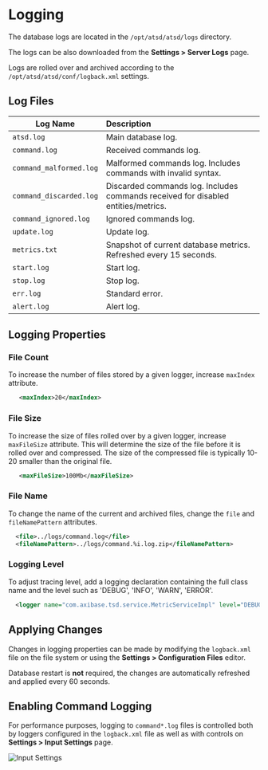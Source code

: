 # Logging

The database logs are located in the `/opt/atsd/atsd/logs` directory.

The logs can be also downloaded from the **Settings > Server Logs** page.

Logs are rolled over and archived according to the `/opt/atsd/atsd/conf/logback.xml` settings.

## Log Files

|**Log Name**|**Description**|
|---|:---|
|`atsd.log`| Main database log.|
|`command.log`| Received commands log.|
|`command_malformed.log`| Malformed commands log. Includes commands with invalid syntax.|
|`command_discarded.log`| Discarded commands log. Includes commands received for disabled entities/metrics.|
|`command_ignored.log`| Ignored commands log. |
|`update.log`| Update log. |
|`metrics.txt`| Snapshot of current database metrics. Refreshed every 15 seconds. |
|`start.log`| Start log.|
|`stop.log`| Stop log.|
|`err.log`| Standard error. |
|`alert.log`| Alert log. |

## Logging Properties

### File Count

To increase the number of files stored by a given logger, increase `maxIndex` attribute.

```xml
   <maxIndex>20</maxIndex>
```

### File Size

To increase the size of files rolled over by a given logger, increase `maxFileSize` attribute. This will determine the size of the file before it is rolled over and compressed. The size of the compressed file is typically 10-20 smaller than the original file.

```xml
   <maxFileSize>100Mb</maxFileSize>
```

### File Name

To change the name of the current and archived files, change the `file` and `fileNamePattern` attributes.

```xml
  <file>../logs/command.log</file>
  <fileNamePattern>../logs/command.%i.log.zip</fileNamePattern>
```

### Logging Level

To adjust tracing level, add a logging declaration containing the full class name and the level such as 'DEBUG', 'INFO', 'WARN', 'ERROR'.

```xml
  <logger name="com.axibase.tsd.service.MetricServiceImpl" level="DEBUG"/>
```

## Applying Changes

Changes in logging properties can be made by modifying the `logback.xml` file on the file system or using the **Settings > Configuration Files** editor.

Database restart is **not** required, the changes are automatically refreshed and applied every 60 seconds.

## Enabling Command Logging

For performance purposes, logging to `command*.log` files is controlled both by loggers configured in the `logback.xml` file as well as with controls on **Settings > Input Settings** page.

![Input Settings](./images/logging_input.png)
